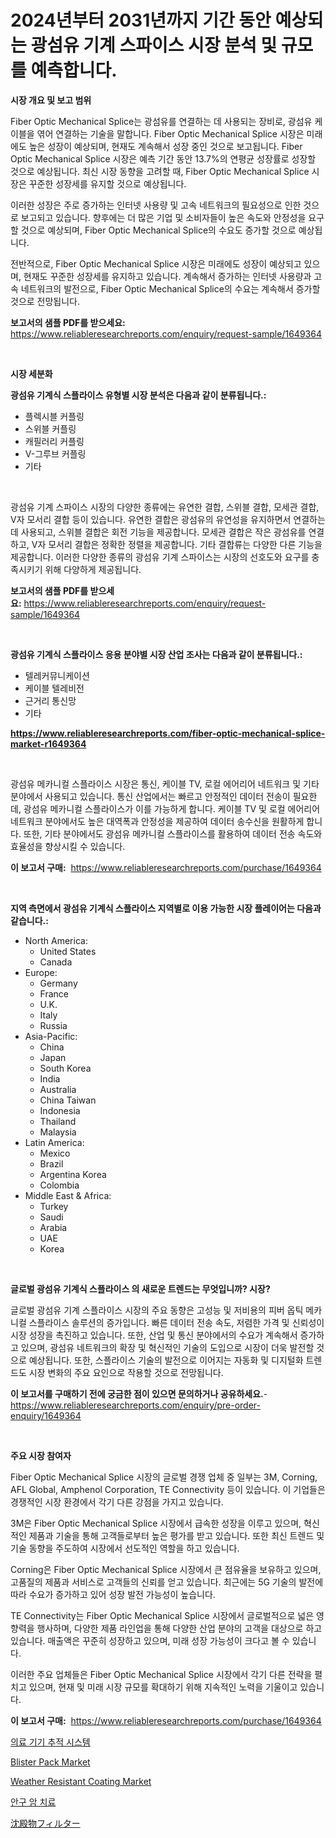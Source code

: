 <p><h1>2024년부터 2031년까지 기간 동안 예상되는 광섬유 기계 스파이스 시장 분석 및 규모를 예측합니다.</h1></p><p><strong>시장 개요 및 보고 범위</strong></p>
<p><p>Fiber Optic Mechanical Splice는 광섬유를 연결하는 데 사용되는 장비로, 광섬유 케이블을 엮어 연결하는 기술을 말합니다. Fiber Optic Mechanical Splice 시장은 미래에도 높은 성장이 예상되며, 현재도 계속해서 성장 중인 것으로 보고됩니다. Fiber Optic Mechanical Splice 시장은 예측 기간 동안 13.7%의 연평균 성장률로 성장할 것으로 예상됩니다. 최신 시장 동향을 고려할 때, Fiber Optic Mechanical Splice 시장은 꾸준한 성장세를 유지할 것으로 예상됩니다.</p><p>이러한 성장은 주로 증가하는 인터넷 사용량 및 고속 네트워크의 필요성으로 인한 것으로 보고되고 있습니다. 향후에는 더 많은 기업 및 소비자들이 높은 속도와 안정성을 요구할 것으로 예상되며, Fiber Optic Mechanical Splice의 수요도 증가할 것으로 예상됩니다.</p><p>전반적으로, Fiber Optic Mechanical Splice 시장은 미래에도 성장이 예상되고 있으며, 현재도 꾸준한 성장세를 유지하고 있습니다. 계속해서 증가하는 인터넷 사용량과 고속 네트워크의 발전으로, Fiber Optic Mechanical Splice의 수요는 계속해서 증가할 것으로 전망됩니다.</p></p>
<p><strong>보고서의 샘플 PDF를 받으세요:</strong> <a href="https://www.reliableresearchreports.com/enquiry/request-sample/1649364">https://www.reliableresearchreports.com/enquiry/request-sample/1649364</a></p>
<p>&nbsp;</p>
<p><strong>시장 세분화</strong></p>
<p><strong>광섬유 기계식 스플라이스 유형별 시장 분석은 다음과 같이 분류됩니다.:</strong></p>
<p><ul><li>플렉시블 커플링</li><li>스위블 커플링</li><li>캐필러리 커플링</li><li>V-그루브 커플링</li><li>기타</li></ul></p>
<p>&nbsp;</p>
<p><p>광섬유 기계 스파이스 시장의 다양한 종류에는 유연한 결합, 스위블 결합, 모세관 결합, V자 모서리 결합 등이 있습니다. 유연한 결합은 광섬유의 유연성을 유지하면서 연결하는데 사용되고, 스위블 결합은 회전 기능을 제공합니다. 모세관 결합은 작은 광섬유를 연결하고, V자 모서리 결합은 정확한 정렬을 제공합니다. 기타 결합류는 다양한 다른 기능을 제공합니다. 이러한 다양한 종류의 광섬유 기계 스파이스는 시장의 선호도와 요구를 충족시키기 위해 다양하게 제공됩니다.</p></p>
<p><strong>보고서의 샘플 PDF를 받으세요:</strong>&nbsp;<a href="https://www.reliableresearchreports.com/enquiry/request-sample/1649364">https://www.reliableresearchreports.com/enquiry/request-sample/1649364</a></p>
<p>&nbsp;</p>
<p><strong> 광섬유 기계식 스플라이스 응용 분야별 시장 산업 조사는 다음과 같이 분류됩니다.:</strong></p>
<p><ul><li>텔레커뮤니케이션</li><li>케이블 텔레비전</li><li>근거리 통신망</li><li>기타</li></ul></p>
<p><strong><a href="https://www.reliableresearchreports.com/fiber-optic-mechanical-splice-market-r1649364">https://www.reliableresearchreports.com/fiber-optic-mechanical-splice-market-r1649364</a></strong></p>
<p>&nbsp;</p>
<p><p>광섬유 메카니컬 스플라이스 시장은 통신, 케이블 TV, 로컬 에어리어 네트워크 및 기타 분야에서 사용되고 있습니다. 통신 산업에서는 빠르고 안정적인 데이터 전송이 필요한데, 광섬유 메카니컬 스플라이스가 이를 가능하게 합니다. 케이블 TV 및 로컬 에어리어 네트워크 분야에서도 높은 대역폭과 안정성을 제공하여 데이터 송수신을 원활하게 합니다. 또한, 기타 분야에서도 광섬유 메카니컬 스플라이스를 활용하여 데이터 전송 속도와 효율성을 향상시킬 수 있습니다.</p></p>
<p><strong>이 보고서 구매:</strong>&nbsp; <a href="https://www.reliableresearchreports.com/purchase/1649364">https://www.reliableresearchreports.com/purchase/1649364</a></p>
<p>&nbsp;</p>
<p><strong>지역 측면에서 광섬유 기계식 스플라이스 지역별로 이용 가능한 시장 플레이어는 다음과 같습니다.:</strong></p>
<p><ul>
    <li>
        North America:
        <ul>
            <li>United States</li>
            <li>Canada</li>
        </ul>
    </li>
    <li>
        Europe:
        <ul>
            <li>Germany</li>
            <li>France</li>
            <li>U.K.</li>
            <li>Italy</li>
            <li>Russia</li>
        </ul>
    </li>
    <li>
        Asia-Pacific:
        <ul>
            <li>China</li>
            <li>Japan</li>
            <li>South Korea</li>
            <li>India</li>
            <li>Australia</li>
            <li>China Taiwan</li>
            <li>Indonesia</li>
            <li>Thailand</li>
            <li>Malaysia</li>
        </ul>
    </li>
    <li>
        Latin America:
        <ul>
            <li>Mexico</li>
            <li>Brazil</li>
            <li>Argentina Korea</li>
            <li>Colombia</li>
        </ul>
    </li>
    <li>
        Middle East & Africa:
        <ul>
            <li>Turkey</li>
            <li>Saudi</li>
            <li>Arabia</li>
            <li>UAE</li>
            <li>Korea</li>
        </ul>
    </li>
    </ul></p>
<p>&nbsp;</p>
<p><strong>글로벌 광섬유 기계식 스플라이스 의 새로운 트렌드는 무엇입니까? 시장?</strong></p>
<p><p>글로벌 광섬유 기계 스플라이스 시장의 주요 동향은 고성능 및 저비용의 피버 옵틱 메카니컬 스플라이스 솔루션의 증가입니다. 빠른 데이터 전송 속도, 저렴한 가격 및 신뢰성이 시장 성장을 촉진하고 있습니다. 또한, 산업 및 통신 분야에서의 수요가 계속해서 증가하고 있으며, 광섬유 네트워크의 확장 및 혁신적인 기술의 도입으로 시장이 더욱 발전할 것으로 예상됩니다. 또한, 스플라이스 기술의 발전으로 이어지는 자동화 및 디지털화 트렌드도 시장 변화의 주요 요인으로 작용할 것으로 전망됩니다.</p></p>
<p><strong>이 보고서를 구매하기 전에 궁금한 점이 있으면 문의하거나 공유하세요.</strong>- <a href="https://www.reliableresearchreports.com/enquiry/pre-order-enquiry/1649364">https://www.reliableresearchreports.com/enquiry/pre-order-enquiry/1649364</a></p>
<p>&nbsp;</p>
<p><strong>주요 시장 참여자</strong></p>
<p><p>Fiber Optic Mechanical Splice 시장의 글로벌 경쟁 업체 중 일부는 3M, Corning, AFL Global, Amphenol Corporation, TE Connectivity 등이 있습니다. 이 기업들은 경쟁적인 시장 환경에서 각기 다른 강점을 가지고 있습니다.</p><p>3M은 Fiber Optic Mechanical Splice 시장에서 급속한 성장을 이루고 있으며, 혁신적인 제품과 기술을 통해 고객들로부터 높은 평가를 받고 있습니다. 또한 최신 트렌드 및 기술 동향을 주도하여 시장에서 선도적인 역할을 하고 있습니다.</p><p>Corning은 Fiber Optic Mechanical Splice 시장에서 큰 점유율을 보유하고 있으며, 고품질의 제품과 서비스로 고객들의 신뢰를 얻고 있습니다. 최근에는 5G 기술의 발전에 따라 수요가 증가하고 있어 성장 발전 가능성이 높습니다.</p><p>TE Connectivity는 Fiber Optic Mechanical Splice 시장에서 글로벌적으로 넓은 영향력을 행사하며, 다양한 제품 라인업을 통해 다양한 산업 분야의 고객을 대상으로 하고 있습니다. 매출액은 꾸준히 성장하고 있으며, 미래 성장 가능성이 크다고 볼 수 있습니다.</p><p>이러한 주요 업체들은 Fiber Optic Mechanical Splice 시장에서 각기 다른 전략을 펼치고 있으며, 현재 및 미래 시장 규모를 확대하기 위해 지속적인 노력을 기울이고 있습니다.</p></p>
<p><strong>이 보고서 구매:</strong>&nbsp;&nbsp;<a href="https://www.reliableresearchreports.com/purchase/1649364">https://www.reliableresearchreports.com/purchase/1649364</a></p>
<p><p><a href="https://github.com/plelbej847484502/Market-Research-Report-List-1/blob/main/311471628543.md">의료 기기 추적 시스템</a></p><p><a href="https://issuu.com/reportprime-2/docs/blister-pack-market-size-2030.pptx">Blister Pack Market</a></p><p><a href="https://issuu.com/reportprime-2/docs/weather-resistant-coating-market-size-2030.pptx">Weather Resistant Coating Market</a></p><p><a href="https://github.com/vseigx30c9a1j/Market-Research-Report-List-1/blob/main/611834328544.md">안구 암 치료</a></p><p><a href="https://github.com/dzy793153605/Market-Research-Report-List-1/blob/main/717637731115.md">沈殿物フィルター</a></p></p>